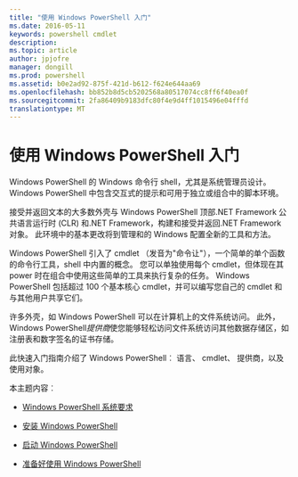 ```yaml
---
title: "使用 Windows PowerShell 入门"
ms.date: 2016-05-11
keywords: powershell cmdlet
description: 
ms.topic: article
author: jpjofre
manager: dongill
ms.prod: powershell
ms.assetid: b0e2ad92-875f-421d-b612-f624e644aa69
ms.openlocfilehash: bb852b8d5cb5202568a80517074cc8ff6f40ea0f
ms.sourcegitcommit: 2fa86409b9183dfc80f4e9d4ff1015496e04fffd
translationtype: MT
---
```

# 使用 Windows PowerShell 入门
Windows PowerShell 的 Windows 命令行 shell，尤其是系统管理员设计。 Windows PowerShell 中包含交互式的提示和可用于独立或组合中的脚本环境。

接受并返回文本的大多数外壳与 Windows PowerShell 顶部.NET Framework 公共语言运行时 (CLR) 和.NET Framework，构建和接受并返回.NET Framework 对象。 此环境中的基本更改将到管理和的 Windows 配置全新的工具和方法。

Windows PowerShell 引入了 cmdlet （发音为"命令让"），一个简单的单个函数的命令行工具，shell 中内置的概念。 您可以单独使用每个 cmdlet，但体现在其 power 时在组合中使用这些简单的工具来执行复杂的任务。 Windows PowerShell 包括超过 100 个基本核心 cmdlet，并可以编写您自己的 cmdlet 和与其他用户共享它们。

许多外壳，如 Windows PowerShell 可以在计算机上的文件系统访问。 此外，Windows PowerShell*提供商*使您能够轻松访问文件系统访问其他数据存储区，如注册表和数字签名的证书存储。

此快速入门指南介绍了 Windows PowerShell︰ 语言、 cmdlet、 提供商，以及使用对象。

本主题内容︰

-   [Windows PowerShell 系统要求](../setup/Windows-PowerShell-System-Requirements.md)

-   [安装 Windows PowerShell](../setup/Installing-Windows-PowerShell.md)

-   [启动 Windows PowerShell](../setup/Starting-Windows-PowerShell.md)

-   [准备好使用 Windows PowerShell](Getting-Ready-to-Use-Windows-PowerShell.md)

